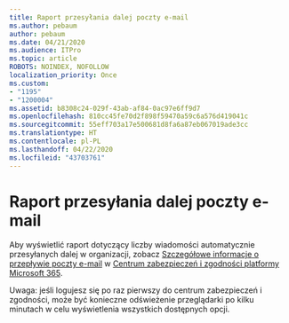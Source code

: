 ```yaml
---
title: Raport przesyłania dalej poczty e-mail
ms.author: pebaum
author: pebaum
ms.date: 04/21/2020
ms.audience: ITPro
ms.topic: article
ROBOTS: NOINDEX, NOFOLLOW
localization_priority: Once
ms.custom:
- "1195"
- "1200004"
ms.assetid: b8308c24-029f-43ab-af84-0ac97e6ff9d7
ms.openlocfilehash: 810cc45fe70d2f898f59470a59c6a576d419041c
ms.sourcegitcommit: 55eff703a17e500681d8fa6a87eb067019ade3cc
ms.translationtype: HT
ms.contentlocale: pl-PL
ms.lasthandoff: 04/22/2020
ms.locfileid: "43703761"
---
```

# <a name="email-forwarding-report"></a>Raport przesyłania dalej poczty e-mail

Aby wyświetlić raport dotyczący liczby wiadomości automatycznie przesyłanych dalej w organizacji, zobacz [Szczegółowe informacje o przepływie poczty e-mail](https://docs.microsoft.com//office365/securitycompliance/mail-flow-insights-v2) w [Centrum zabezpieczeń i zgodności platformy Microsoft 365](https://protection.office.com/#/homepage).
  
Uwaga: jeśli logujesz się po raz pierwszy do centrum zabezpieczeń i zgodności, może być konieczne odświeżenie przeglądarki po kilku minutach w celu wyświetlenia wszystkich dostępnych opcji.
  